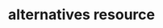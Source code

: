 ---
resource_reference: true
properties_shortcode: 
resources_common_guards: true
resources_common_notification: true
resources_common_properties: true
title: alternatives resource
resource: alternatives
aliases:
- "/resource_alternatives.html"
menu:
  infra:
    title: alternatives
    identifier: chef_infra/cookbook_reference/resources/alternatives alternatives
    parent: chef_infra/cookbook_reference/resources
resource_description_list:
- markdown: The alternatives resource allows for configuration of command alternatives
    in Linux using the alternatives or update-alternatives packages.
resource_new_in: '16.0'
syntax_full_code_block: |-
  alternatives 'name' do
    link           String # default value: "/usr/bin/LINK_NAME"
    link_name      String # default value: 'name' unless specified
    path           String
    priority       String, Integer
    action         Symbol # defaults to :install if not specified
  end
syntax_properties_list:
syntax_full_properties_list:
- "`alternatives` is the resource."
- "`name` is the name given to the resource block."
- "`action` identifies which steps Chef Infra Client will take to bring the node into
  the desired state."
- "`link`, `link_name`, `path`, and `priority` are the properties available to this
  resource."
actions_list:
  :auto:
    markdown:
  :install:
    markdown:
  :nothing:
    shortcode: resources_common_actions_nothing.md
  :refresh:
    markdown:
  :remove:
    markdown:
  :set:
    markdown:
properties_list:
- property: link
  ruby_type: String
  required: false
  default_value: "/usr/bin/LINK_NAME"
  description_list:
  - markdown: The path to the alternatives link.
- property: link_name
  ruby_type: String
  required: false
  default_value: The resource block's name
  description_list:
  - markdown: The name of the link to create. This will be the command you type on
      the command line such as `ruby` or `gcc`.
- property: path
  ruby_type: String
  required: false
  description_list:
  - markdown: The full path to the original application binary such as `/usr/bin/ruby27`.
- property: priority
  ruby_type: String, Integer
  required: false
  description_list:
  - markdown: The priority of the alternative.
examples: |
  **Install an alternative**:

  ```ruby
  alternatives 'python install 2' do
    link_name 'python'
    path '/usr/bin/python2.7'
    priority 100
    action :install
  end
  ```

  **Set an alternative**:

  ```ruby
  alternatives 'python set version 3' do
    link_name 'python'
    path '/usr/bin/python3'
    action :set
  end
  ```

  **Set the automatic alternative state**:

  ```ruby
  alternatives 'python auto' do
    link_name 'python'
    action :auto
  end
  ```

  **Refresh an alternative**:

  ```ruby
  alternatives 'python refresh' do
    link_name 'python'
    action :refresh
  end
  ```

  **Remove an alternative**:

  ```ruby
  alternatives 'python remove' do
    link_name 'python'
    path '/usr/bin/python3'
    action :remove
  end
  ```
---